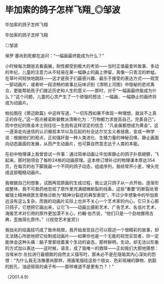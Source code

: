 # 毕加索的鸽子怎样飞翔_◎邹波

毕加索的鸽子怎样飞翔

毕加索的鸽子怎样飞翔

◎邹波

保罗·塞尚到死都在追问：“一幅画最终能成为什么？”

小时候每次跟爸去看画展，耐性都受到极大的考验——当时正值最爱听故事、多动的年纪，儿童的注意力从不轻易在某一幅静止的画上停留，真像一只青涩的蚱蜢，在草叶间轻快地跳跃——这才是孩子们最感兴趣、最乐于接受的表达方式——观赏一部动画片，或者听一段流畅的故事比玩味识别《清明上河图》中隐秘的悲欢离合，更能帮助孩子们接近历史和人生的意义——那时，对于“一幅画最终能成为什么？”这个问题，儿童的心灵产生了一个顽强的想法：一幅画、一幅静止的画终将成为动画片。

柏拉图在《蒂迈欧篇》中这样写道，“一切东西如果不体现一种理想，就谈不上真正的存在。”这一观点被诺斯替教派清晰化为：“万物都力求提高自己，完善自己”。而中世纪的炼金术士则往往一生抱有这样坚定的信念：“凡金属都想成为黄金”。这一逐渐走向迷信的认识被叔本华以及后起的社会达尔文主义者拯救，变成一种学说：根据他们的观点，正如强奸是一种人类进化、生殖力量的神秘召唤，静止画面向动态画面的发展，从而产生动画片，也可算自然意志达于人类的本能。

在初中物理课上我曾尝试一件事：通过简单动画让毕加索静止的鸽子扑扇翅膀，飞起来。那时刚领会了每秒24格的动画原理。这本修订增补过的物理课本厚达354页，在每页的右下脚我画一个不同的鸽子动态，组成序列，我经常开小差，埋头完成这部粗糙动画片。

我根据自己的想象，试图再现原画的生成过程，我让这只鸽子从一点开始，逐渐形成整体，我不可救药地忽视了原作里充满细微断裂的线条，这些“重要”的断裂处曾被瑞士精神病医生荣格诊断为“精神分裂症的典型表现”。不过少年想象中的毕加索远没有这么复杂，而我的动画片实际上也并不关心一个艺术家的内心，它只关心那只鸽子，它想把它画出来，让它飞——动画比摄影艺术、广告艺术、名信片艺术、海报艺术对引用的原作更加漠不关心，约翰·伯杰说，“他们只是一个劲地挪用古典，歪曲简化原作。”（《视觉艺术鉴赏》）

我拙劣的绘画技巧成了致命局限，我开始发现自己可以叙述一个很精彩的故事，却无法随心所欲地把它绘制成动画片——如果你也是一个无能的视觉实现者，你一定能体会这种头痛：脑子里萦绕着某个生动的姿态，那样鲜明，生动，却无法以形象的方式加以表达——这时候，语言，成了我唯一的救赎——正如我们大胆地猜想：当埃米尔·左拉进行最细致的自然主义描写时，那未必不是在隐喻其内心深处的怨恨：“为什么我无法像塞尚那样，用画笔描绘这些个妓女、色彩斑斓的静物、肮脏的脸孔、油迹斑斑的桌子布——那样难道不是更有力？！”

（2001.4.9）